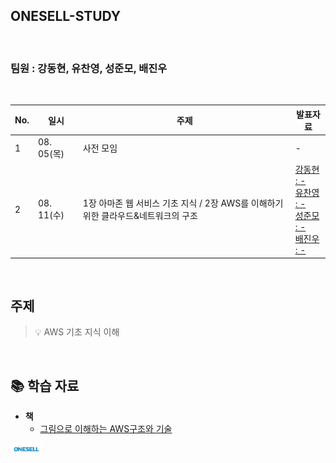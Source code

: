## ONESELL-STUDY

<br />
<h3>팀원 : 강동현, 유찬영, 성준모, 배진우</h3>
<br />


<table>
    <thead>
        <tr>
            <th> No. </th>
            <th> 일시 </th>
            <th> 주제 </th>
            <th> 발표자료 </th>
        </tr>
    </thead>
    <tbody>
        <tr>
            <td> 1 </td>
            <td> 08. 05(목) </td>
            <td> 사전 모임 </td>
            <td> - </td>
        </tr>
        <tr>
            <td> 2 </td>
            <td> 08. 11(수) </td>
            <td> 1장 아마존 웹 서비스 기초 지식 / 2장 AWS를 이해하기 위한 클라우드&네트워크의 구조</td>
            <td> 
                <a href="">
                강동현 : -
                </a><br>
                <a href="">
                유찬영 : -
                </a><br>
                <a href="">
                성준모 : -
                </a><br>
                <a href="">
                배진우 : -
                </a>
            </td>
        </tr>
  </tbody>
  </table>
  
  <br />

## 주제

> 💡 AWS 기초 지식 이해 

<br />

## 📚  학습 자료

- __책__
    - [그림으로 이해하는 AWS구조와 기술](http://book.interpark.com/product/BookDisplay.do?_method=detail&sc.prdNo=351638637&gclid=CjwKCAjwmK6IBhBqEiwAocMc8vI2jP-x_xzLGci7a2YEBYvYe0GxzWvvZxIdN1P3KSyFQ-ve81PNARoCQaAQAvD_BwE)




<img width="10%" src="./img/onesell_logo.jpeg">
